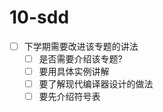 # 10-sdd

- [ ] 下学期需要改进该专题的讲法
  - [ ] 是否需要介绍该专题?
  - [ ] 要用具体实例讲解
  - [ ] 要了解现代编译器设计的做法
  - [ ] 要先介绍符号表